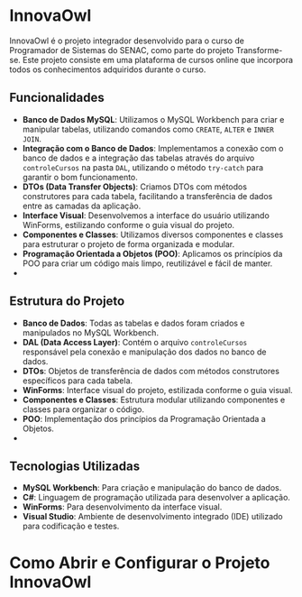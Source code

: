 # InnovaOwl

InnovaOwl é o projeto integrador desenvolvido para o curso de Programador de Sistemas do SENAC, como parte do projeto Transforme-se. Este projeto consiste em uma plataforma de cursos online que incorpora todos os conhecimentos adquiridos durante o curso.

## Funcionalidades
- **Banco de Dados MySQL**: Utilizamos o MySQL Workbench para criar e manipular tabelas, utilizando comandos como `CREATE`, `ALTER` e `INNER JOIN`.
- **Integração com o Banco de Dados**: Implementamos a conexão com o banco de dados e a integração das tabelas através do arquivo `controleCursos` na pasta `DAL`, utilizando o método `try-catch` para garantir o bom funcionamento.
- **DTOs (Data Transfer Objects)**: Criamos DTOs com métodos construtores para cada tabela, facilitando a transferência de dados entre as camadas da aplicação.
- **Interface Visual**: Desenvolvemos a interface do usuário utilizando WinForms, estilizando conforme o guia visual do projeto.
- **Componentes e Classes**: Utilizamos diversos componentes e classes para estruturar o projeto de forma organizada e modular.
- **Programação Orientada a Objetos (POO)**: Aplicamos os princípios da POO para criar um código mais limpo, reutilizável e fácil de manter.
- 
## Estrutura do Projeto
- **Banco de Dados**: Todas as tabelas e dados foram criados e manipulados no MySQL Workbench.
- **DAL (Data Access Layer)**: Contém o arquivo `controleCursos` responsável pela conexão e manipulação dos dados no banco de dados.
- **DTOs**: Objetos de transferência de dados com métodos construtores específicos para cada tabela.
- **WinForms**: Interface visual do projeto, estilizada conforme o guia visual.
- **Componentes e Classes**: Estrutura modular utilizando componentes e classes para organizar o código.
- **POO**: Implementação dos princípios da Programação Orientada a Objetos.
- 
## Tecnologias Utilizadas
- **MySQL Workbench**: Para criação e manipulação do banco de dados.
- **C#**: Linguagem de programação utilizada para desenvolver a aplicação.
- **WinForms**: Para desenvolvimento da interface visual.
- **Visual Studio**: Ambiente de desenvolvimento integrado (IDE) utilizado para codificação e testes.
# Como Abrir e Configurar o Projeto InnovaOwl
